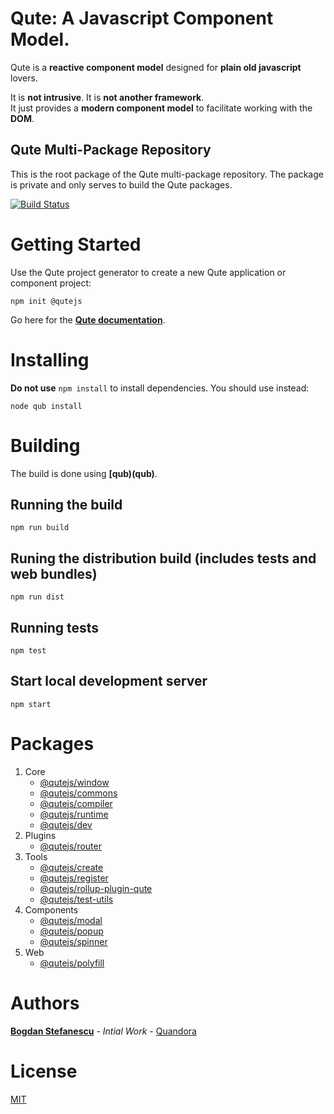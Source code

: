 # Qute: A Javascript Component Model.

Qute is a **reactive component model** designed for **plain old javascript** lovers.

It is **not intrusive**. It is **not another framework**. \
It just provides a **modern component model** to facilitate working with the **DOM**.

## Qute Multi-Package Repository

This is the root package of the Qute multi-package repository. The package is private and only serves to build the Qute packages.

[![Build Status](https://travis-ci.com/bstefanescu/qutejs.svg?branch=master)](https://travis-ci.com/bstefanescu/qutejs)

# Getting Started

Use the Qute project generator to create a new Qute application or component project:

```
npm init @qutejs
```

Go here for the **[Qute documentation](https://qutejs.org)**.

# Installing

**Do not use** `npm install` to install dependencies. You should use instead:

```
node qub install
```

# Building

The build is done using **[qub)(qub)**.

## Running the build

```
npm run build
```

## Runing the distribution build (includes tests and web bundles)

```
npm run dist
```

## Running tests

```
npm test
```

## Start local development server

```
npm start
```

# Packages

1. Core
	* [@qutejs/window](core/window)
	* [@qutejs/commons](core/commons)
	* [@qutejs/compiler](core/compiler)
	* [@qutejs/runtime](core/runtime)
	* [@qutejs/dev](core/dev)
2. Plugins
	* [@qutejs/router](plugins/router)
2. Tools
	* [@qutejs/create](tools/create)
	* [@qutejs/register](tools/register)
	* [@qutejs/rollup-plugin-qute](tools/rollup-plugin-qute)
	* [@qutejs/test-utils](tools/test-utils)
3. Components
    * [@qutejs/modal](components/modal)
	* [@qutejs/popup](components/popup)
	* [@qutejs/spinner](components/spinner)
4. Web
	* [@qutejs/polyfill](web/polyfill)

# Authors

**[Bogdan Stefanescu](mailto:bogdan@quandora.com)** - *Intial Work* - [Quandora](https://quandora.com)

# License

[MIT](LICENSE)

